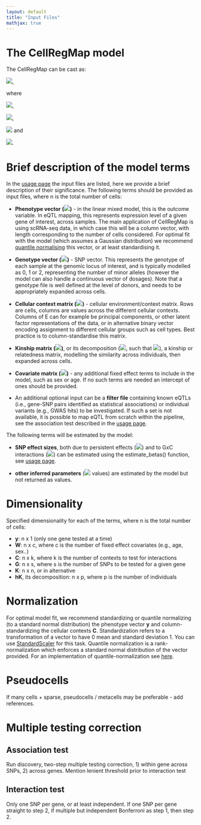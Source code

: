 ```yaml
---
layout: default
title: "Input Files"
mathjax: true
---
```


# The CellRegMap model

The CellRegMap can be cast as:

<img src="https://render.githubusercontent.com/render/math?math=y = W\alpha %2B g\beta_G %2B g \odot \beta_{GxC} %2B c %2B u %2B \epsilon">,

where 

<img src="https://render.githubusercontent.com/render/math?math=\beta_{GxC} \sim \mathcal{N} (0, \sigma^2_{GxC}CC^T)">,

<img src="https://render.githubusercontent.com/render/math?math=c \sim \mathcal{N} (0, \sigma^2_{C}CC^T)">,

<img src="https://render.githubusercontent.com/render/math?math=u \sim \mathcal{N} (0, \sigma^2_{KC}(CC^T \odot K))"> and

<img src="https://render.githubusercontent.com/render/math?math=\epsilon \sim \mathcal{N} (0, \sigma^2_n I)">.

# Brief description of the model terms

In the [usage page](https://limix.github.io/CellRegMap/usage.html) the input files are listed, here we provide a brief description of their significance. 
The following terms should be provided as input files, where n is the total number of cells:

* **Phenotype vector (<img src="https://render.githubusercontent.com/render/math?math=y">)** - in the linear mixed model, this is the outcome variable. In eQTL mapping, this represents expression level of a given gene of interest, across samples. The main application of CellRegMap is using scRNA-seq data, in which case this will be a column vector, with length corresponding to the number of cells considered. For optimal fit with the model (which assumes a Gaussian distribution) we recommend [quantile normalising](https://github.com/limix/limix/blob/master/limix/qc/_quant_gauss.py) this vector, or at least standardising it.

* **Genotype vector (<img src="https://render.githubusercontent.com/render/math?math=g">)** - SNP vector. This represents the genotype of each sample at the genomic locus of interest, and is typically modelled as 0, 1 or 2, representing the number of minor alleles (however the model can also handle a continuous vector of dosages). Note that a genotype file is well defined at the level of donors, and needs to be appropriately expanded across cells.

* **Cellular context matrix (<img src="https://render.githubusercontent.com/render/math?math=C">)** - cellular environment/context matrix. Rows are cells, columns are values across the different cellular contexts. Columns of E can for example be principal components, or other latent factor representations of the data, or in alternative binary vector encoding assignment to different cellular groups such as cell types. Best practice is to column-standardise this matrix.

* **Kinship matrix (<img src="https://render.githubusercontent.com/render/math?math=K">)**, or its decomposition (<img src="https://render.githubusercontent.com/render/math?math=hK">, such that <img src="https://render.githubusercontent.com/render/math?math=K = hK @ hK^T">), a kinship or relatedness matrix, modelling the similarity across individuals, then expanded across cells.

<!-- * **Background matrices (<img src="https://render.githubusercontent.com/render/math?math=L_i">'s)** - decomposition of the covariance matrix from the background term accounting for repeat samples. It can be shown that the covariance matrix <img src="https://render.githubusercontent.com/render/math?math=(CC^T \odot GG^T)"> can be reformulated as <img src="https://render.githubusercontent.com/render/math?math=\sum_i L_i @ L_i^T">, where <img src="https://render.githubusercontent.com/render/math?math=L_i = diag(\sqrt(\lambda_i) v_i) G">, with <img src="https://render.githubusercontent.com/render/math?math=\lambda_i, v_i"> being the eigenvalues and eigenvectors of <img src="https://render.githubusercontent.com/render/math?math=CC^T">. This decomposition allows us to never having to compute the full covariance matrices which can be extremely large, and work on their decomposed form only. A function that allows to directly compute the <img src="https://render.githubusercontent.com/render/math?math=L_i">'s values from <img src="https://render.githubusercontent.com/render/math?math=C"> and <img src="https://render.githubusercontent.com/render/math?math=G"> will be added soon. -->

* **Covariate matrix (<img src="https://render.githubusercontent.com/render/math?math=W">)** - any additional fixed effect terms to include in the model, such as sex or age. If no such terms are needed an intercept of ones should be provided.

* An additional optional input can be a **filter file** containing known eQTLs (i.e., gene-SNP pairs identified as statistical associations) or individual variants (e.g., GWAS hits) to be investigated. If such a set is not available, it is possible to map eQTL from scratch within the pipeline, see the association test described in the [usage page](https://limix.github.io/CellRegMap/usage.html).

The following terms will be estimated by the model:

* **SNP effect sizes**, both due to persistent effects (<img src="https://render.githubusercontent.com/render/math?math=\beta_G">) and to GxC interactions (<img src="https://render.githubusercontent.com/render/math?math=\beta_{GxC}">) can be estimated using the estimate_betas() function, see [usage page](https://limix.github.io/CellRegMap/usage.html).

* **other inferred parameters** (<img src="https://render.githubusercontent.com/render/math?math=\alpha, \sigma^2"> values) are estimated by the model but not returned as values.

# Dimensionality

Specified dimensionality for each of the terms, where n is the total number of cells:

* **y**: n x 1 (only one gene tested at a time)
* **W**: n x c, where c is the number of fixed effect covariates (e.g., age, sex..)
* **C**: n x k, where k is the number of contexts to test for interactions
* **G**: n x s, where s is the number of SNPs to be tested for a given gene
* **K**: n x n, or in alternative
* **hK**, its decomposition: n x p, where p is the number of individuals

# Normalization

For optimal model fit, we recommend standardizing or quantile normalizing (to a standard normal distribution) the phenotype vector **y** and column-standardizing the cellular contexts **C**.
Standardization refers to a transformation of a vector to have 0 mean and standard deviation 1. You can use [StandardScaler](https://scikit-learn.org/stable/modules/generated/sklearn.preprocessing.StandardScaler.html) for this task.
Quantile normalization is a rank-normalization which enforces a standard normal distribution of the vector provided.
For an implementation of quantile-normalization see [here](https://github.com/limix/limix/blob/master/limix/qc/_quant_gauss.py).

# Pseudocells

If many cells + sparse, pseudocells / metacells may be preferable - add references.

# Multiple testing correction

## Association test

Run discovery, two-step multiple testing correction, 1) within gene across SNPs, 2) across genes.
Mention lenient threshold prior to interaction test

## Interaction test

Only one SNP per gene, or at least independent. If one SNP per gene straight to step 2, if multiple but independent Bonferroni as step 1, then step 2.

<!-- ## Preparing input files (general guidelines) -->



 

